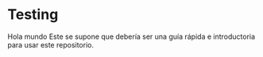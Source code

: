 # Testing

Hola mundo
Este se supone que debería ser una guía rápida e introductoria para usar este repositorio.
